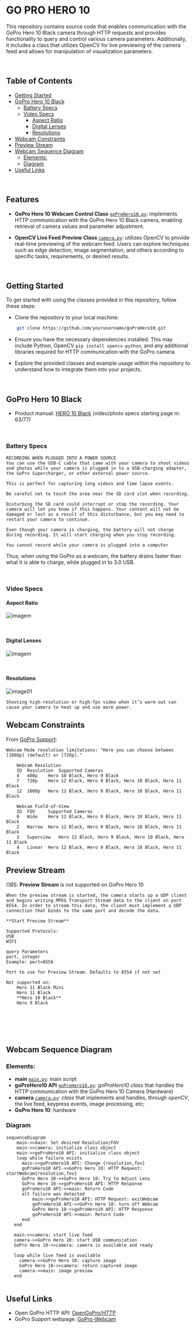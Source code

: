 # GO PRO HERO 10

This repository contains source code that enables communication with the GoPro Hero 10 Black camera through HTTP requests and provides functionality to query and control various camera parameters. Additionally, it includes a class that utilizes OpenCV for live previewing of the camera feed and allows for manipulation of visualization parameters.

<br>

## Table of Contents
- [Getting Started](#getting-started)
- [GoPro Hero 10 Black](#gopro-hero-10-black)
   * [Battery Specs](#battery-specs)
   * [Video Specs](#video-specs)
      + [Aspect Ratio](#aspect-ratio)
      + [Digital Lenses](#digital-lenses)
      + [Resolutions](#resolutions)
- [Webcam Constraints](#webcam-constraints)
- [Preview Stream](#preview-stream)
- [Webcam Sequence Diagram](#webcam-sequence-diagram)
   * [Elements:](#elements)
   * [Diagram](#diagram)
- [Useful Links](#useful-links)

<br>

## Features

- **GoPro Hero 10 Webcam Control Class** [`goProHero10.py`](https://github.com/conradoguimaraes/goProHero10/blob/main/src/Camera/goProHero10.py): implements HTTP communication with the GoPro Hero 10 Black camera, enabling retrieval of camera values and parameter adjustment.

- **OpenCV Live Feed Preview Class** [`camera.py`](https://github.com/conradoguimaraes/goProHero10/blob/main/src/Camera/camera.py): utilizes OpenCV to provide real-time previewing of the webcam feed. Users can explore techniques such as edge detection, image segmentation, and others according to specific tasks, requirements, or desired results.


<br>

## Getting Started

To get started with using the classes provided in this repository, follow these steps:

- Clone the repository to your local machine:
```bash
    git clone https://github.com/yourusername/goProHero10.git
```

- Ensure you have the necessary dependencies installed. This may include Python, OpenCV `pip install opencv-python`, and any additional libraries required for HTTP communication with the GoPro camera.

- Explore the provided classes and example usage within the repository to understand how to integrate them into your projects.


<br>



## GoPro Hero 10 Black

- Product manual: [HERO 10 Black](https://gopro.com/content/dam/help/hero10-black/manuals/HERO10Black_UM_ENG_REVB.pdf) (video/photo specs starting page nr. 63/77)

<br>

### Battery Specs

```
RECORDING WHEN PLUGGED INTO A POWER SOURCE
You can use the USB-C cable that came with your camera to shoot videos and photos while your camera is plugged in to a USB-charging adapter, the GoPro Supercharger, or other external power source.

This is perfect for capturing long videos and time lapse events.

Be careful not to touch the area near the SD card slot when recording.

Disturbing the SD card could interrupt or stop the recording. Your camera will let you know if this happens. Your content will not be damaged or lost as a result of this disturbance, but you may need to restart your camera to continue.

Even though your camera is charging, the battery will not charge during recording. It will start charging when you stop recording.

You cannot record while your camera is plugged into a computer
```

Thus, when using the GoPro as a webcam, the battery drains faster than what it is able to charge, while plugged in to 3.0 USB.

<br>

### Video Specs

#### Aspect Ratio

![imagem](https://github.com/conradoguimaraes/goProHero10/assets/98216516/f60bf874-a226-4ecd-a378-bea2ddfc92c9)

<br>

#### Digital Lenses

![imagem](https://github.com/conradoguimaraes/goProHero10/assets/98216516/effc646d-e186-48bc-8b54-f5e00b8fe1b9)

<br>

#### Resolutions

![image01](https://github.com/conradoguimaraes/goProHero10/assets/98216516/ab507b64-e130-4d6f-a973-623c7afe3118)

```
Shooting high-resolution or high-fps video when it’s warm out can cause your camera to heat up and use more power.
```




## Webcam Constraints

From [GoPro Support](https://community.gopro.com/s/article/GoPro-Webcam?language=en_US):
```
Webcam Mode resolution limitations: "Here you can choose between [1080p] (default) or [720p]."

    Webcam Resolution
    ID 	Resolution 	Supported Cameras
    4 	480p 	Hero 10 Black, Hero 9 Black
    7 	720p 	Hero 12 Black, Hero 9 Black, Hero 10 Black, Hero 11 Black
    12 	1080p 	Hero 12 Black, Hero 9 Black, Hero 10 Black, Hero 11 Black

    Webcam Field-of-View
    ID 	FOV 	Supported Cameras
    0 	Wide 	Hero 12 Black, Hero 9 Black, Hero 10 Black, Hero 11 Black
    2 	Narrow 	Hero 12 Black, Hero 9 Black, Hero 10 Black, Hero 11 Black
    3 	Superview 	Hero 12 Black, Hero 9 Black, Hero 10 Black, Hero 11 Black
    4 	Linear 	Hero 12 Black, Hero 9 Black, Hero 10 Black, Hero 11 Black
```
## Preview Stream

OBS: **Preview Stream** is not supported on GoPro Hero 10

```
When the preview stream is started, the camera starts up a UDP client and begins writing MPEG Transport Stream data to the client on port 8554. In order to stream this data, the client must implement a UDP connection that binds to the same port and decode the data.

**Start Preview Stream**

Supported Protocols:
USB
WIFI

query Parameters
port, integer
Example: port=8556

Port to use for Preview Stream. Defaults to 8554 if not set

Not supported on:
    Hero 11 Black Mini
    Hero 11 Black
    **Hero 10 Black**
    Hero 9 Black


```




<br>

<br>

<br>

## Webcam Sequence Diagram

### Elements:
- **main** [`main.py`](https://github.com/conradoguimaraes/goProHero10/blob/main/src/Camera/main.py): main script
- **goProHero10 API** [`goProHero10.py`](https://github.com/conradoguimaraes/goProHero10/blob/main/src/Camera/goProHero10.py): _goProHero10 class_ that handles the HTTP communication with the GoPro Hero 10 Camera (Hardware)
- **camera** [`camera.py`](https://github.com/conradoguimaraes/goProHero10/blob/main/src/Camera/camera.py): _class_ that implements and handles, through _openCV_, the live feed, keypress events, image processing, etc;
- **GoPro Hero 10**: hardware

### Diagram

```mermaid
sequenceDiagram
    main->>main: Set desired Resolution/FOV
    main->>camera: initialize class object
    main->>goProHero10 API: initialize class object
    loop while failure exists
      main->>goProHero10 API: Change {resolution,fov}
      goProHero10 API->>GoPro Hero 10: HTTP Request: startWebcam{resolution,fov}
      GoPro Hero 10->>GoPro Hero 10: Try to Adjust Lens
      GoPro Hero 10->>goProHero10 API: HTTP Response
      goProHero10 API->>main: Return Code
      alt failure was detected
          main->>goProHero10 API: HTTP Request: exitWebcam
          goProHero10 API->>GoPro Hero 10: turn off Webcam
          GoPro Hero 10->>goProHero10 API: HTTP Response
          goProHero10 API->>main: Return Code
      end
   end

   main->>camera: start live feed
   camera->>GoPro Hero 10: start USB communication
   GoPro Hero 10->>camera: camera is available and ready

   loop while live feed is available
     camera->>GoPro Hero 10: capture image
     GoPro Hero 10->>camera: return captured image
     camera->>main: image preview
   end
    
```


## Useful Links

- Open GoPro HTTP API: [OpenGoPro/HTTP](https://gopro.github.io/OpenGoPro/http)
- GoPro Support webpage: [GoPro-Webcam](https://community.gopro.com/s/article/GoPro-Webcam?language=en_US)

